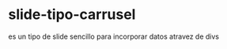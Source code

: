 slide-tipo-carrusel
===================

es un tipo de slide sencillo para incorporar datos atravez de divs

